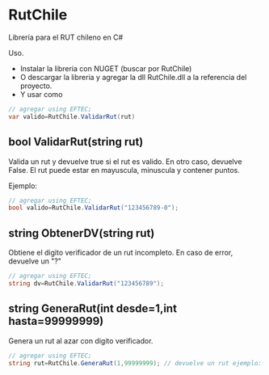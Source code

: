 # RutChile
Librería para el RUT chileno en C#

Uso.
* Instalar la libreria con NUGET (buscar por RutChile)
* O descargar la libreria y agregar la dll RutChile.dll a la referencia del proyecto.
* Y usar como

```c#
// agregar using EFTEC;
var valido=RutChile.ValidarRut(rut)
```

## bool ValidarRut(string rut)

Valida un rut y devuelve true si el rut es valido. En otro caso, devuelve False.
El rut puede estar en mayuscula, minuscula y contener puntos.

Ejemplo:

```c#
// agregar using EFTEC;
bool valido=RutChile.ValidarRut("123456789-0");
```

## string ObtenerDV(string rut)

Obtiene el digito verificador de un rut incompleto.
En caso de error, devuelve un "?"

```c#
// agregar using EFTEC;
string dv=RutChile.ValidarRut("123456789");
```

## string GeneraRut(int desde=1,int hasta=99999999) 

Genera un rut al azar con digito verificador.

```c#
// agregar using EFTEC;
string rut=RutChile.GeneraRut(1,99999999); // devuelve un rut ejemplo: 123456789-0
```